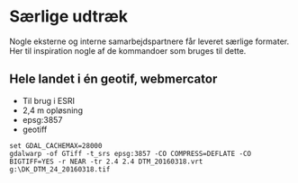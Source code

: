 # Særlige udtræk


Nogle eksterne og interne samarbejdspartnere får leveret særlige formater. Her til inspiration nogle af de kommandoer som bruges til dette. 


## Hele landet i én geotif, webmercator

* Til brug i ESRI
* 2,4 m opløsning
* epsg:3857
* geotiff

```
set GDAL_CACHEMAX=28000
gdalwarp -of GTiff -t_srs epsg:3857 -CO COMPRESS=DEFLATE -CO BIGTIFF=YES -r NEAR -tr 2.4 2.4 DTM_20160318.vrt g:\DK_DTM_24_20160318.tif
```

